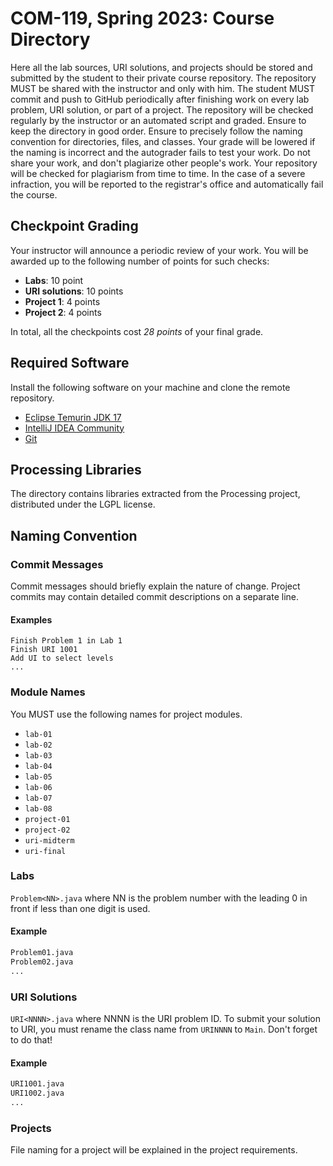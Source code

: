 # COM-119, Spring 2023: Course Directory

Here all the lab sources, URI solutions, and projects should be stored and submitted by the student to their private course repository. The repository MUST be shared with the instructor and only with him. The student MUST commit and push to GitHub periodically after finishing work on every lab problem, URI solution, or part of a project. The repository will be checked regularly by the instructor or an automated script and graded. Ensure to keep the directory in good order. Ensure to precisely follow the naming convention for directories, files, and classes. Your grade will be lowered if the naming is incorrect and the autograder fails to test your work. Do not share your work, and don't plagiarize other people's work. Your repository will be checked for plagiarism from time to time. In the case of a severe infraction, you will be reported to the registrar's office and automatically fail the course.

## Checkpoint Grading

Your instructor will announce a periodic review of your work. You will be awarded up to the following number of points for such checks:

* __Labs__: 10 point
* __URI solutions__: 10 points
* __Project 1__: 4 points
* __Project 2__: 4 points

In total, all the checkpoints cost *28 points* of your final grade.

## Required Software

Install the following software on your machine and clone the remote repository.

* [Eclipse Temurin JDK 17](https://adoptium.net)
* [IntelliJ IDEA Community](https://www.jetbrains.com/idea/download)
* [Git](https://git-scm.com)

## Processing Libraries

The directory contains libraries extracted from the Processing project, distributed under the LGPL license.

## Naming Convention

### Commit Messages

Commit messages should briefly explain the nature of change. Project commits may contain detailed commit descriptions on a separate line.

#### Examples

```
Finish Problem 1 in Lab 1
Finish URI 1001
Add UI to select levels
...
```

### Module Names

You MUST use the following names for project modules.

* `lab-01`
* `lab-02`
* `lab-03`
* `lab-04`
* `lab-05`
* `lab-06`
* `lab-07`
* `lab-08`
* `project-01`
* `project-02`
* `uri-midterm`
* `uri-final`

### Labs

`Problem<NN>.java` where NN is the problem number with the leading 0 in front if less than one digit is used.

#### Example

```bash
Problem01.java
Problem02.java
...
```

### URI Solutions

`URI<NNNN>.java` where NNNN is the URI problem ID. To submit your solution to URI, you must rename the class name from `URINNNN` to `Main`. Don't forget to do that!

#### Example

```bash
URI1001.java
URI1002.java
...
```

### Projects

File naming for a project will be explained in the project requirements.
